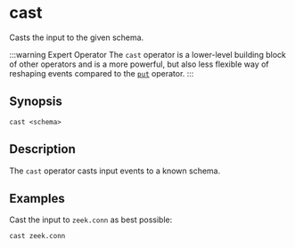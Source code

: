 # cast

Casts the input to the given schema.

:::warning Expert Operator
The `cast` operator is a lower-level building block of other operators and is a
more powerful, but also less flexible way of reshaping events compared to the
[`put`](put.md) operator.
:::

## Synopsis

```
cast <schema>
```

## Description

The `cast` operator casts input events to a known schema.

## Examples

Cast the input to `zeek.conn` as best possible:

```
cast zeek.conn
```
